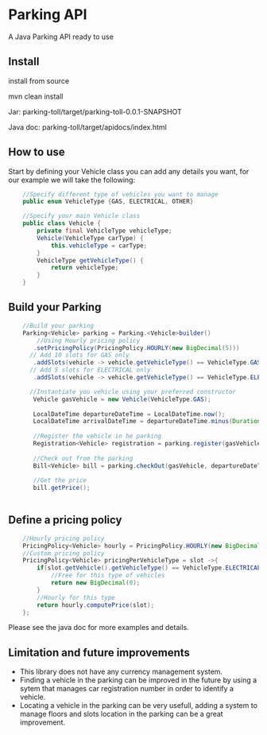 # Parking API
A Java Parking API ready to use  

## Install
install from source

mvn clean install

Jar: parking-toll/target/parking-toll-0.0.1-SNAPSHOT

Java doc: parking-toll/target/apidocs/index.html

## How to use 
Start by defining your Vehicle class you can add any details you want, for our example we will take the following:

```java
    //Specify different type of vehicles you want to manage
    public enum VehicleType {GAS, ELECTRICAL, OTHER}

    //Specify your main Vehicle class
    public class Vehicle {
        private final VehicleType vehicleType;
        Vehicle(VehicleType carType) {
            this.vehicleType = carType;
        }
        VehicleType getVehicleType() {
            return vehicleType;
        }
    }
```

## Build your Parking

```java
    //Build your parking
    Parking<Vehicle> parking = Parking.<Vehicle>builder()
    	//Using Hourly pricing policy
       .setPricingPolicy(PricingPolicy.HOURLY(new BigDecimal(5)))
      // Add 10 slots for GAS only
       .addSlots(vehicle -> vehicle.getVehicleType() == VehicleType.GAS, 10)
      // Add 5 slots for ELECTRICAL only 
       .addSlots(vehicle -> vehicle.getVehicleType() == VehicleType.ELECTRICAL, 5).build();

      //Instantiate you vehicle using your preferred constructor
       Vehicle gasVehicle = new Vehicle(VehicleType.GAS);
        
       LocalDateTime departureDateTime = LocalDateTime.now();
       LocalDateTime arrivalDateTime = departureDateTime.minus(Duration.ofHours(2));
        
       //Register the vehicle in he parking
       Registration<Vehicle> registration = parking.register(gasVehicle, arrivalDateTime);
                
       //Check out from the parking
       Bill<Vehicle> bill = parking.checkOut(gasVehicle, departureDateTime);
        
       //Get the price
       bill.getPrice();
                
```

## Define a pricing policy

```java
	//Hourly pricing policy
	PricingPolicy<Vehicle> hourly = PricingPolicy.HOURLY(new BigDecimal(3));
	//Custom pricing policy
	PricingPolicy<Vehicle> pricingPerVehicleType = slot ->{
		if(slot.getVehicle().getVehicleType() == VehicleType.ELECTRICAL) {
			//Free for this type of vehicles
			return new BigDecimal(0);
		}
		//Hourly for this type
		return hourly.computePrice(slot);
	};
```

Please see the java doc for more examples and details.

## Limitation and future improvements

- This library does not have any currency management system.
- Finding a vehicle in the parking can be improved in the future by using a sytem that manages car registration number in order to identify a vehicle.
- Locating a vehicle in the parking can be very usefull, adding a system to manage floors and slots location in the parking can be a great improvement.




